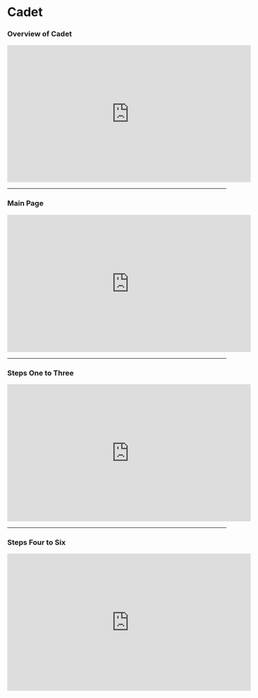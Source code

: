 Cadet 
=======================

### Overview of Cadet 

<iframe width="560" height="315" src="https://www.youtube.com/embed/yoUQLLzOC_E" title="YouTube video player" frameborder="0" allow="accelerometer; autoplay; clipboard-write; encrypted-media; gyroscope; picture-in-picture" allowfullscreen></iframe>

---

### Main Page 

<iframe width="560" height="315" src="https://www.youtube.com/embed/YslpG8f79jg" title="YouTube video player" frameborder="0" allow="accelerometer; autoplay; clipboard-write; encrypted-media; gyroscope; picture-in-picture" allowfullscreen></iframe>

---

### Steps One to Three

<iframe width="560" height="315" src="https://www.youtube.com/embed/BJn7bFiBCpA" title="YouTube video player" frameborder="0" allow="accelerometer; autoplay; clipboard-write; encrypted-media; gyroscope; picture-in-picture" allowfullscreen></iframe>

---

### Steps Four to Six 


<iframe width="560" height="315" src="https://www.youtube.com/embed/RXEZ4YLFxs8" title="YouTube video player" frameborder="0" allow="accelerometer; autoplay; clipboard-write; encrypted-media; gyroscope; picture-in-picture" allowfullscreen></iframe>
